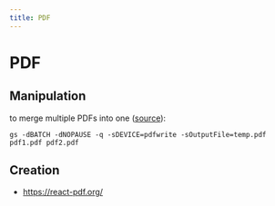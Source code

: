 ```yaml
---
title: PDF
---
```


# PDF

## Manipulation

to merge multiple PDFs into one ([source](https://superuser.com/a/54043)):

```
gs -dBATCH -dNOPAUSE -q -sDEVICE=pdfwrite -sOutputFile=temp.pdf pdf1.pdf pdf2.pdf
```

## Creation

- https://react-pdf.org/

